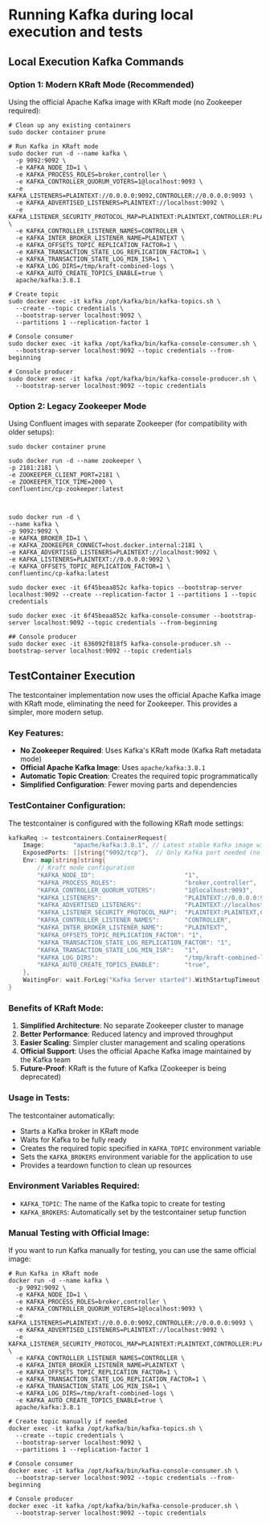 # **Running Kafka during local execution and tests**

## Local Execution Kafka Commands

### Option 1: Modern KRaft Mode (Recommended)
Using the official Apache Kafka image with KRaft mode (no Zookeeper required):

```shell
# Clean up any existing containers
sudo docker container prune

# Run Kafka in KRaft mode
sudo docker run -d --name kafka \
  -p 9092:9092 \
  -e KAFKA_NODE_ID=1 \
  -e KAFKA_PROCESS_ROLES=broker,controller \
  -e KAFKA_CONTROLLER_QUORUM_VOTERS=1@localhost:9093 \
  -e KAFKA_LISTENERS=PLAINTEXT://0.0.0.0:9092,CONTROLLER://0.0.0.0:9093 \
  -e KAFKA_ADVERTISED_LISTENERS=PLAINTEXT://localhost:9092 \
  -e KAFKA_LISTENER_SECURITY_PROTOCOL_MAP=PLAINTEXT:PLAINTEXT,CONTROLLER:PLAINTEXT \
  -e KAFKA_CONTROLLER_LISTENER_NAMES=CONTROLLER \
  -e KAFKA_INTER_BROKER_LISTENER_NAME=PLAINTEXT \
  -e KAFKA_OFFSETS_TOPIC_REPLICATION_FACTOR=1 \
  -e KAFKA_TRANSACTION_STATE_LOG_REPLICATION_FACTOR=1 \
  -e KAFKA_TRANSACTION_STATE_LOG_MIN_ISR=1 \
  -e KAFKA_LOG_DIRS=/tmp/kraft-combined-logs \
  -e KAFKA_AUTO_CREATE_TOPICS_ENABLE=true \
  apache/kafka:3.8.1

# Create topic
sudo docker exec -it kafka /opt/kafka/bin/kafka-topics.sh \
  --create --topic credentials \
  --bootstrap-server localhost:9092 \
  --partitions 1 --replication-factor 1

# Console consumer
sudo docker exec -it kafka /opt/kafka/bin/kafka-console-consumer.sh \
  --bootstrap-server localhost:9092 --topic credentials --from-beginning

# Console producer
sudo docker exec -it kafka /opt/kafka/bin/kafka-console-producer.sh \
  --bootstrap-server localhost:9092 --topic credentials
```

### Option 2: Legacy Zookeeper Mode
Using Confluent images with separate Zookeeper (for compatibility with older setups):
```shell
sudo docker container prune

sudo docker run -d --name zookeeper \
-p 2181:2181 \
-e ZOOKEEPER_CLIENT_PORT=2181 \
-e ZOOKEEPER_TICK_TIME=2000 \
confluentinc/cp-zookeeper:latest



sudo docker run -d \
--name kafka \
-p 9092:9092 \
-e KAFKA_BROKER_ID=1 \
-e KAFKA_ZOOKEEPER_CONNECT=host.docker.internal:2181 \
-e KAFKA_ADVERTISED_LISTENERS=PLAINTEXT://localhost:9092 \
-e KAFKA_LISTENERS=PLAINTEXT://0.0.0.0:9092 \
-e KAFKA_OFFSETS_TOPIC_REPLICATION_FACTOR=1 \
confluentinc/cp-kafka:latest

sudo docker exec -it 6f45beaa852c kafka-topics --bootstrap-server localhost:9092 --create --replication-factor 1 --partitions 1 --topic credentials

sudo docker exec -it 6f45beaa852c kafka-console-consumer --bootstrap-server localhost:9092 --topic credentials --from-beginning

## Console producer
sudo docker exec -it 636092f818f5 kafka-console-producer.sh --bootstrap-server localhost:9092 --topic credentials
```

## TestContainer Execution

The testcontainer implementation now uses the official Apache Kafka image with KRaft mode, eliminating the need for Zookeeper. This provides a simpler, more modern setup.

### Key Features:
- **No Zookeeper Required**: Uses Kafka's KRaft mode (Kafka Raft metadata mode)
- **Official Apache Kafka Image**: Uses `apache/kafka:3.8.1` 
- **Automatic Topic Creation**: Creates the required topic programmatically
- **Simplified Configuration**: Fewer moving parts and dependencies

### TestContainer Configuration:
The testcontainer is configured with the following KRaft mode settings:

```go
kafkaReq := testcontainers.ContainerRequest{
    Image:        "apache/kafka:3.8.1", // Latest stable Kafka image with Kraft mode
    ExposedPorts: []string{"9092/tcp"},  // Only Kafka port needed (no Zookeeper)
    Env: map[string]string{
        // Kraft mode configuration
        "KAFKA_NODE_ID":                         "1",
        "KAFKA_PROCESS_ROLES":                   "broker,controller",
        "KAFKA_CONTROLLER_QUORUM_VOTERS":        "1@localhost:9093",
        "KAFKA_LISTENERS":                       "PLAINTEXT://0.0.0.0:9092,CONTROLLER://0.0.0.0:9093",
        "KAFKA_ADVERTISED_LISTENERS":            "PLAINTEXT://localhost:9092",
        "KAFKA_LISTENER_SECURITY_PROTOCOL_MAP":  "PLAINTEXT:PLAINTEXT,CONTROLLER:PLAINTEXT",
        "KAFKA_CONTROLLER_LISTENER_NAMES":       "CONTROLLER",
        "KAFKA_INTER_BROKER_LISTENER_NAME":      "PLAINTEXT",
        "KAFKA_OFFSETS_TOPIC_REPLICATION_FACTOR": "1",
        "KAFKA_TRANSACTION_STATE_LOG_REPLICATION_FACTOR": "1",
        "KAFKA_TRANSACTION_STATE_LOG_MIN_ISR":   "1",
        "KAFKA_LOG_DIRS":                        "/tmp/kraft-combined-logs",
        "KAFKA_AUTO_CREATE_TOPICS_ENABLE":       "true",
    },
    WaitingFor: wait.ForLog("Kafka Server started").WithStartupTimeout(120 * time.Second),
}
```

### Benefits of KRaft Mode:
1. **Simplified Architecture**: No separate Zookeeper cluster to manage
2. **Better Performance**: Reduced latency and improved throughput
3. **Easier Scaling**: Simpler cluster management and scaling operations
4. **Official Support**: Uses the official Apache Kafka image maintained by the Kafka team
5. **Future-Proof**: KRaft is the future of Kafka (Zookeeper is being deprecated)

### Usage in Tests:
The testcontainer automatically:
- Starts a Kafka broker in KRaft mode
- Waits for Kafka to be fully ready
- Creates the required topic specified in `KAFKA_TOPIC` environment variable
- Sets the `KAFKA_BROKERS` environment variable for the application to use
- Provides a teardown function to clean up resources

### Environment Variables Required:
- `KAFKA_TOPIC`: The name of the Kafka topic to create for testing
- `KAFKA_BROKERS`: Automatically set by the testcontainer setup function

### Manual Testing with Official Image:
If you want to run Kafka manually for testing, you can use the same official image:

```shell
# Run Kafka in KRaft mode
docker run -d --name kafka \
  -p 9092:9092 \
  -e KAFKA_NODE_ID=1 \
  -e KAFKA_PROCESS_ROLES=broker,controller \
  -e KAFKA_CONTROLLER_QUORUM_VOTERS=1@localhost:9093 \
  -e KAFKA_LISTENERS=PLAINTEXT://0.0.0.0:9092,CONTROLLER://0.0.0.0:9093 \
  -e KAFKA_ADVERTISED_LISTENERS=PLAINTEXT://localhost:9092 \
  -e KAFKA_LISTENER_SECURITY_PROTOCOL_MAP=PLAINTEXT:PLAINTEXT,CONTROLLER:PLAINTEXT \
  -e KAFKA_CONTROLLER_LISTENER_NAMES=CONTROLLER \
  -e KAFKA_INTER_BROKER_LISTENER_NAME=PLAINTEXT \
  -e KAFKA_OFFSETS_TOPIC_REPLICATION_FACTOR=1 \
  -e KAFKA_TRANSACTION_STATE_LOG_REPLICATION_FACTOR=1 \
  -e KAFKA_TRANSACTION_STATE_LOG_MIN_ISR=1 \
  -e KAFKA_LOG_DIRS=/tmp/kraft-combined-logs \
  -e KAFKA_AUTO_CREATE_TOPICS_ENABLE=true \
  apache/kafka:3.8.1

# Create topic manually if needed
docker exec -it kafka /opt/kafka/bin/kafka-topics.sh \
  --create --topic credentials \
  --bootstrap-server localhost:9092 \
  --partitions 1 --replication-factor 1

# Console consumer
docker exec -it kafka /opt/kafka/bin/kafka-console-consumer.sh \
  --bootstrap-server localhost:9092 --topic credentials --from-beginning

# Console producer
docker exec -it kafka /opt/kafka/bin/kafka-console-producer.sh \
  --bootstrap-server localhost:9092 --topic credentials
```
